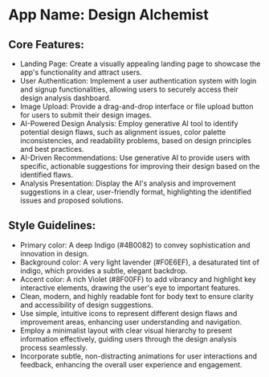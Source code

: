 # **App Name**: Design Alchemist

## Core Features:

- Landing Page: Create a visually appealing landing page to showcase the app's functionality and attract users.
- User Authentication: Implement a user authentication system with login and signup functionalities, allowing users to securely access their design analysis dashboard.
- Image Upload: Provide a drag-and-drop interface or file upload button for users to submit their design images.
- AI-Powered Design Analysis: Employ generative AI tool to identify potential design flaws, such as alignment issues, color palette inconsistencies, and readability problems, based on design principles and best practices.
- AI-Driven Recommendations: Use generative AI to provide users with specific, actionable suggestions for improving their design based on the identified flaws.
- Analysis Presentation: Display the AI's analysis and improvement suggestions in a clear, user-friendly format, highlighting the identified issues and proposed solutions.

## Style Guidelines:

- Primary color: A deep Indigo (#4B0082) to convey sophistication and innovation in design.
- Background color: A very light lavender (#F0E6EF), a desaturated tint of indigo, which provides a subtle, elegant backdrop.
- Accent color: A rich Violet (#8F00FF) to add vibrancy and highlight key interactive elements, drawing the user's eye to important features. 
- Clean, modern, and highly readable font for body text to ensure clarity and accessibility of design suggestions.
- Use simple, intuitive icons to represent different design flaws and improvement areas, enhancing user understanding and navigation.
- Employ a minimalist layout with clear visual hierarchy to present information effectively, guiding users through the design analysis process seamlessly.
- Incorporate subtle, non-distracting animations for user interactions and feedback, enhancing the overall user experience and engagement.